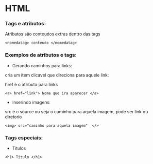 # HTML

### Tags e atributos:
    
Atributos são conteudos extras dentro das tags

`<nomedatag> conteudo </nomedatag>`

### Exemplos de atributos e tags:

- Gerando caminhos para links:

cria um item clicavel que direciona para aquele link:

href é o atributo para links

`<a> href="link"> Nome que ira aparecer </a>`

- Inserindo imagens:

src é o source ou seja o caminho para aquela imagem, pode ser link ou diretorio

`<img> src="caminho para aquela imagem"  </>`

### Tags especiais:

- Titulos

`<h1> Titulo </h1>`
